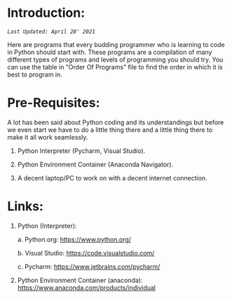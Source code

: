 # Introduction:
_`Last Updated: April 28' 2021`_

Here are programs that every budding programmer who is learning to code in Python should start with. These programs are a compilation of many different types of programs and levels of programming you should try. You can use the table in "Order Of Programs" file to find the order in which it is best to program in.

# Pre-Requisites:
A lot has been said about Python coding and its understandings but before we even start we have to do a little thing there and a little thing there to make it all work seamlessly.

1. Python Interpreter (Pycharm, Visual Studio).

2. Python Environment Container (Anaconda Navigator).

3. A decent laptop/PC to work on with a decent internet connection.

# Links:
1. Python (Interpreter):

    a. Python.org: https://www.python.org/

    b. Visual Studio: https://code.visualstudio.com/

    c. Pycharm: https://www.jetbrains.com/pycharm/

2. Python Environment Container (anaconda): https://www.anaconda.com/products/individual